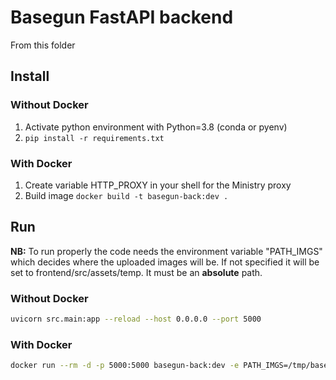 # Basegun FastAPI backend

From this folder

## Install

### Without Docker
1. Activate python environment with Python=3.8 (conda or pyenv)
2. `pip install -r requirements.txt`

### With Docker
1. Create variable HTTP_PROXY in your shell for the Ministry proxy
2. Build image `docker build -t basegun-back:dev .`


## Run

**NB:** To run properly the code needs the environment variable "PATH_IMGS" which decides where the uploaded images will be.
If not specified it will be set to frontend/src/assets/temp.
It must be an **absolute** path.

### Without Docker
```bash
uvicorn src.main:app --reload --host 0.0.0.0 --port 5000
```

### With Docker
```bash
docker run --rm -d -p 5000:5000 basegun-back:dev -e PATH_IMGS=/tmp/basegun/
```

